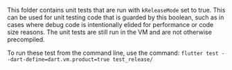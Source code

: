 This folder contains unit tests that are run with `kReleaseMode` set to true.
This can be used for unit testing code that is guarded by this boolean, such as
in cases where debug code is intentionally elided for performance or code size
reasons. The unit tests are still run in the VM and are not otherwise
precompiled.

To run these test from the command line, use the command:
`flutter test --dart-define=dart.vm.product=true test_release/`
